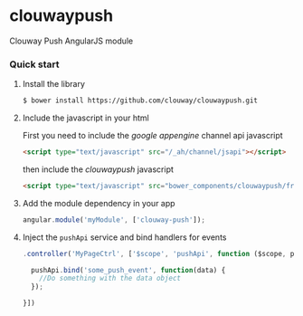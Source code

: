 clouwaypush
===========

Clouway Push AngularJS module


### Quick start

1. Install the library

   ```sh
   $ bower install https://github.com/clouway/clouwaypush.git
   ```

2. Include the javascript in your html

   First you need to include the _google appengine_ channel api javascript
   ```html
   <script type="text/javascript" src="/_ah/channel/jsapi"></script>
   ```

   then include the _clouwaypush_ javascript
   ```html
   <script type="text/javascript" src="bower_components/clouwaypush/frontend/dist/clouwaypush.min.js"></script>
   ```

3. Add the module dependency in your app

   ```js
   angular.module('myModule', ['clouway-push']);
   ```

4. Inject the `pushApi` service and bind handlers for events

   ```js
   .controller('MyPageCtrl', ['$scope', 'pushApi', function ($scope, pushApi) {
   
     pushApi.bind('some_push_event', function(data) {
       //Do something with the data object
     });

   }])
   ```